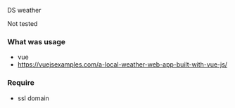 DS weather

Not tested 

### What was usage
* vue
* https://vuejsexamples.com/a-local-weather-web-app-built-with-vue-js/

### Require
* ssl domain